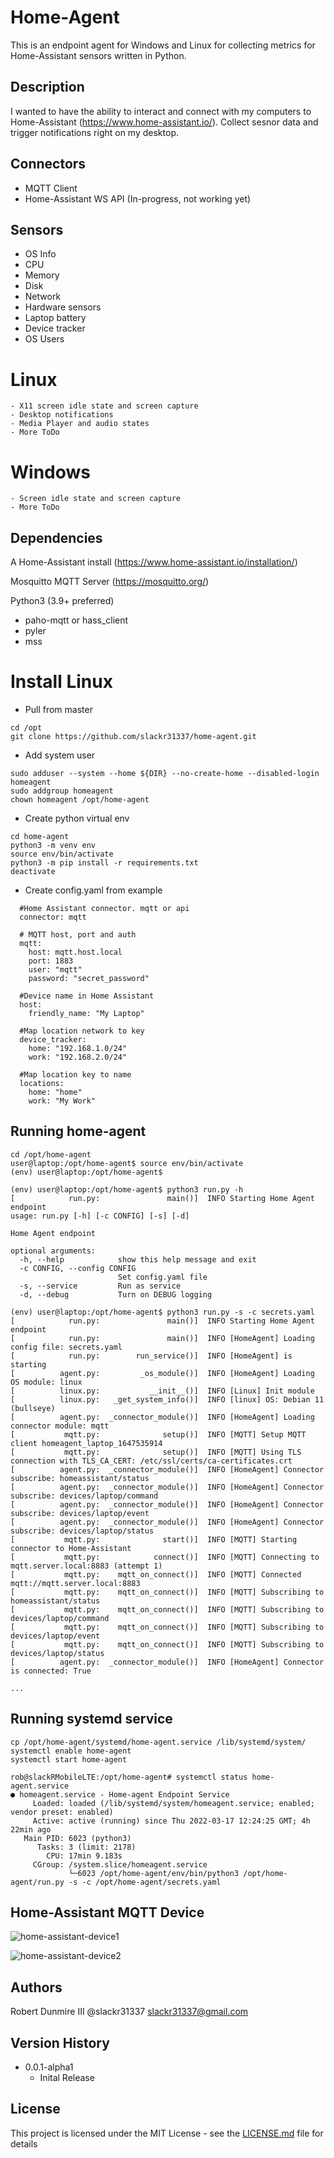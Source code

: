 # Home-Agent

This is an endpoint agent for Windows and Linux for collecting metrics for Home-Assistant sensors written in Python.

## Description

I wanted to have the ability to interact and connect with my computers to Home-Assistant (https://www.home-assistant.io/). Collect sesnor data and trigger notifications right on my desktop. 


## Connectors

  - MQTT Client
  - Home-Assistant WS API (In-progress, not working yet)


## Sensors

  - OS Info
  - CPU
  - Memory
  - Disk
  - Network
  - Hardware sensors
  - Laptop battery
  - Device tracker
  - OS Users
  

  # Linux
  
    - X11 screen idle state and screen capture
    - Desktop notifications
    - Media Player and audio states
    - More ToDo
    
  # Windows
  
    - Screen idle state and screen capture
    - More ToDo
    
    
    
## Dependencies

A Home-Assistant install (https://www.home-assistant.io/installation/)

Mosquitto MQTT Server (https://mosquitto.org/)

Python3 (3.9+ preferred)
- paho-mqtt or hass_client
- pyler
- mss


# Install Linux
- Pull from master
```
cd /opt
git clone https://github.com/slackr31337/home-agent.git
```

- Add system user
```
sudo adduser --system --home ${DIR} --no-create-home --disabled-login homeagent
sudo addgroup homeagent
chown homeagent /opt/home-agent
```

- Create python virtual env 
```
cd home-agent
python3 -m venv env
source env/bin/activate
python3 -m pip install -r requirements.txt
deactivate
```

- Create config.yaml from example
```
  #Home Assistant connector. mqtt or api
  connector: mqtt
  
  # MQTT host, port and auth
  mqtt:
    host: mqtt.host.local
    port: 1883
    user: "mqtt"
    password: "secret_password"

  #Device name in Home Assistant
  host:
    friendly_name: "My Laptop"

  #Map location network to key
  device_tracker:
    home: "192.168.1.0/24"
    work: "192.168.2.0/24"

  #Map location key to name
  locations:
    home: "home"
    work: "My Work"

```


## Running home-agent
```
cd /opt/home-agent
user@laptop:/opt/home-agent$ source env/bin/activate
(env) user@laptop:/opt/home-agent$ 

(env) user@laptop:/opt/home-agent$ python3 run.py -h
[            run.py:               main()]  INFO Starting Home Agent endpoint
usage: run.py [-h] [-c CONFIG] [-s] [-d]

Home Agent endpoint

optional arguments:
  -h, --help            show this help message and exit
  -c CONFIG, --config CONFIG
                        Set config.yaml file
  -s, --service         Run as service
  -d, --debug           Turn on DEBUG logging

(env) user@laptop:/opt/home-agent$ python3 run.py -s -c secrets.yaml 
[            run.py:               main()]  INFO Starting Home Agent endpoint
[            run.py:               main()]  INFO [HomeAgent] Loading config file: secrets.yaml
[            run.py:        run_service()]  INFO [HomeAgent] is starting
[          agent.py:         _os_module()]  INFO [HomeAgent] Loading OS module: linux
[          linux.py:           __init__()]  INFO [Linux] Init module
[          linux.py:   _get_system_info()]  INFO [linux] OS: Debian 11 (bullseye)
[          agent.py:  _connector_module()]  INFO [HomeAgent] Loading connector module: mqtt
[           mqtt.py:              setup()]  INFO [MQTT] Setup MQTT client homeagent_laptop_1647535914
[           mqtt.py:              setup()]  INFO [MQTT] Using TLS connection with TLS_CA_CERT: /etc/ssl/certs/ca-certificates.crt
[          agent.py:  _connector_module()]  INFO [HomeAgent] Connector subscribe: homeassistant/status
[          agent.py:  _connector_module()]  INFO [HomeAgent] Connector subscribe: devices/laptop/command
[          agent.py:  _connector_module()]  INFO [HomeAgent] Connector subscribe: devices/laptop/event
[          agent.py:  _connector_module()]  INFO [HomeAgent] Connector subscribe: devices/laptop/status
[           mqtt.py:              start()]  INFO [MQTT] Starting connector to Home-Assistant
[           mqtt.py:            connect()]  INFO [MQTT] Connecting to mqtt.server.local:8883 (attempt 1)
[           mqtt.py:    mqtt_on_connect()]  INFO [MQTT] Connected mqtt://mqtt.server.local:8883
[           mqtt.py:    mqtt_on_connect()]  INFO [MQTT] Subscribing to homeassistant/status
[           mqtt.py:    mqtt_on_connect()]  INFO [MQTT] Subscribing to devices/laptop/command
[           mqtt.py:    mqtt_on_connect()]  INFO [MQTT] Subscribing to devices/laptop/event
[           mqtt.py:    mqtt_on_connect()]  INFO [MQTT] Subscribing to devices/laptop/status
[          agent.py:  _connector_module()]  INFO [HomeAgent] Connector is connected: True

...
```

## Running systemd service
```
cp /opt/home-agent/systemd/home-agent.service /lib/systemd/system/
systemctl enable home-agent
systemctl start home-agent
```

```
rob@slackRMobileLTE:/opt/home-agent# systemctl status home-agent.service 
● homeagent.service - Home-agent Endpoint Service
     Loaded: loaded (/lib/systemd/system/homeagent.service; enabled; vendor preset: enabled)
     Active: active (running) since Thu 2022-03-17 12:24:25 GMT; 4h 22min ago
   Main PID: 6023 (python3)
      Tasks: 3 (limit: 2178)
        CPU: 17min 9.183s
     CGroup: /system.slice/homeagent.service
             └─6023 /opt/home-agent/env/bin/python3 /opt/home-agent/run.py -s -c /opt/home-agent/secrets.yaml

```


## Home-Assistant MQTT Device
![home-assistant-device1](https://github.com/slackr31337/home-agent/blob/main/screenshots/home-assistant-device1.jpg?raw=true)

![home-assistant-device2](https://github.com/slackr31337/home-agent/blob/main/screenshots/home-assistant-server02.jpg?raw=true)


## Authors

Robert Dunmire III @slackr31337 slackr31337@gmail.com

## Version History

* 0.0.1-alpha1
  * Inital Release


## License

This project is licensed under the MIT License - see the [LICENSE.md](LICENSE.md) file for details
